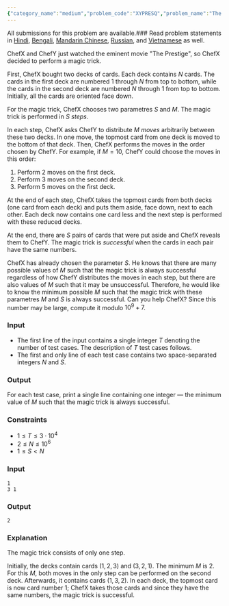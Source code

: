 ```yaml
---
{"category_name":"medium","problem_code":"XYPRESQ","problem_name":"The Prestige","languages_supported":{"0":"C","1":"CPP14","2":"JAVA","3":"PYTH","4":"PYTH 3.6","5":"PYPY","6":"CS2","7":"PAS fpc","8":"PAS gpc","9":"RUBY","10":"PHP","11":"GO","12":"NODEJS","13":"HASK","14":"rust","15":"SCALA","16":"swift","17":"D","18":"PERL","19":"FORT","20":"WSPC","21":"ADA","22":"CAML","23":"ICK","24":"BF","25":"ASM","26":"CLPS","27":"PRLG","28":"ICON","29":"SCM qobi","30":"PIKE","31":"ST","32":"NICE","33":"LUA","34":"BASH","35":"NEM","36":"LISP sbcl","37":"LISP clisp","38":"SCM guile","39":"JS","40":"ERL","41":"TCL","42":"kotlin","43":"PERL6","44":"TEXT","45":"SCM chicken","46":"PYP3","47":"CLOJ","48":"COB","49":"FS"},"max_timelimit":2,"source_sizelimit":50000,"problem_author":"include_sajal","problem_tester":null,"date_added":"5-02-2019","tags":{"0":"include_sajal"},"time":{"view_start_date":1550311200,"submit_start_date":1550311200,"visible_start_date":1550311200,"end_date":1735669800},"is_direct_submittable":false,"layout":"problem"}
---
```

<span class="solution-visible-txt">All submissions for this problem are available.</span>### Read problem statements in [Hindi](http://www.codechef.com/download/translated/SNCKFL19/hindi/XYPRESQ.pdf), [Bengali](http://www.codechef.com/download/translated/SNCKFL19/bengali/XYPRESQ.pdf), [Mandarin Chinese](http://www.codechef.com/download/translated/SNCKFL19/mandarin/XYPRESQ.pdf), [Russian](http://www.codechef.com/download/translated/SNCKFL19/russian/XYPRESQ.pdf), and [Vietnamese](http://www.codechef.com/download/translated/SNCKFL19/vietnamese/XYPRESQ.pdf) as well.

ChefX and ChefY just watched the eminent movie "The Prestige", so ChefX decided to perform a magic trick.

First, ChefX bought two decks of cards. Each deck contains $N$ cards. The cards in the first deck are numbered $1$ through $N$ from top to bottom, while the cards in the second deck are numbered $N$ through $1$ from top to bottom. Initially, all the cards are oriented face down.

For the magic trick, ChefX chooses two parametres $S$ and $M$. The magic trick is performed in $S$ *steps*.

In each step, ChefX asks ChefY to distribute $M$ *moves* arbitrarily between these two decks. In one move, the topmost card from one deck is moved to the bottom of that deck. Then, ChefX performs the moves in the order chosen by ChefY. For example, if $M = 10$, ChefY could choose the moves in this order:
1. Perform $2$ moves on the first deck.
2. Perform $3$ moves on the second deck.
3. Perform $5$ moves on the first deck. 

At the end of each step, ChefX takes the topmost cards from both decks (one card from each deck) and puts them aside, face down, next to each other. Each deck now contains one card less and the next step is performed with these reduced decks.

At the end, there are $S$ pairs of cards that were put aside and ChefX reveals them to ChefY. The magic trick is *successful* when the cards in each pair have the same numbers.

ChefX has already chosen the parameter $S$. He knows that there are many possible values of $M$ such that the magic trick is always successful regardless of how ChefY distributes the moves in each step, but there are also values of $M$ such that it may be unsuccessful. Therefore, he would like to know the minimum possible $M$ such that the magic trick with these parametres $M$ and $S$ is always successful. Can you help ChefX? Since this number may be large, compute it modulo $10^9 + 7$.

### Input
- The first line of the input contains a single integer $T$ denoting the number of test cases. The description of $T$ test cases follows.
- The first and only line of each test case contains two space-separated integers $N$ and $S$.

### Output
For each test case, print a single line containing one integer — the minimum value of $M$ such that the magic trick is always successful.

### Constraints
- $1 \le T \le 3 \cdot 10^4$ 
- $2 \le N \le 10^6$ 
- $1 \le S \lt N$

### Input
```
1 
3 1
```

### Output
```
2
```

### Explanation
The magic trick consists of only one step.

Initially, the decks contain cards $(1,2,3)$ and $(3,2,1)$. The minimum $M$ is $2$. For this $M$, both moves in the only step can be performed on the second deck. Afterwards, it contains cards $(1,3,2)$. In each deck, the topmost card is now card number $1$; ChefX takes those cards and since they have the same numbers, the magic trick is successful.
